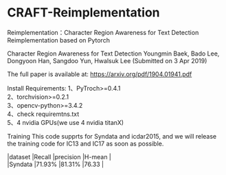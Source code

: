# CRAFT-Reimplementation
Reimplementation：Character Region Awareness for Text Detection Reimplementation based on Pytorch

Character Region Awareness for Text Detection
Youngmin Baek, Bado Lee, Dongyoon Han, Sangdoo Yun, Hwalsuk Lee
(Submitted on 3 Apr 2019)

The full paper is available at: https://arxiv.org/pdf/1904.01941.pdf

Install Requirements:
1、PyTroch>=0.4.1                                                                                                                             
2、torchvision>=0.2.1 			                                                    																			                             
3、opencv-python>=3.4.2                                                                                                       
4、check requiremtns.txt                                                                                                      
5、4 nvidia GPUs(we use 4 nvidia titanX)                                                                                      

Training
This code supprts for Syndata and icdar2015, and we will release the training code for IC13 and IC17 as soon as possible.

|dataset      |Recall      |precision      |H-mean    |                                                                        
|Syndata      |71.93%      |81.31%         |76.33     |                                                                      


